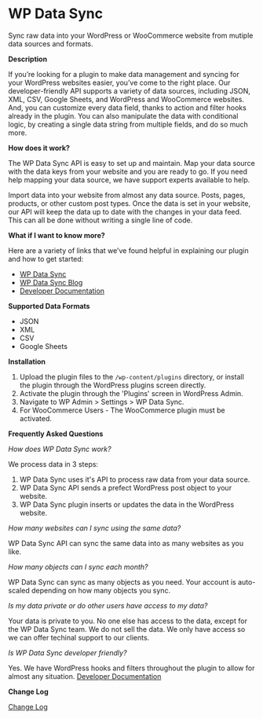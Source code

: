 # WP Data Sync
Sync raw data into your WordPress or WooCommerce website from mutiple data sources and formats.

__Description__

 If you’re looking for a plugin to make data management and syncing for your WordPress websites easier, you’ve come to the right place.
Our developer-friendly API supports a variety of data sources, including JSON, XML, CSV, Google Sheets, and WordPress and WooCommerce websites. And, you can customize every data field, thanks to action and filter hooks already in the plugin. You can also manipulate the data with conditional logic, by creating a single data string from multiple fields, and do so much more.

__How does it work?__

The WP Data Sync API is easy to set up and maintain. Map your data source with the data keys from your website and you are ready to go. If you need help mapping your data source, we have support experts available to help.

Import data into your website from almost any data source. Posts, pages, products, or other custom post types. Once the data is set in your website, our API will keep the data up to date with the changes in your data feed. This can all be done without writing a single line of code.

__What if I want to know more?__

Here are a variety of links that we’ve found helpful in explaining our plugin and how to get started:

* [WP Data Sync](https://wpdatasync.com "WP Data Sync")
* [WP Data Sync Blog](https://wpdatasync.com/blog/ "WP Data Sync Blog")
* [Developer Documentation](https://wpdatasync.com/docunentation/ "Developer Documentation")

__Supported Data Formats__
* JSON
* XML
* CSV
* Google Sheets

__Installation__

1. Upload the plugin files to the `/wp-content/plugins` directory, or install the plugin through the WordPress plugins screen directly.
2. Activate the plugin through the 'Plugins' screen in WordPress Admin.
3. Navigate to WP Admin > Settings > WP Data Sync.
4. For WooCommerce Users - The WooCommerce plugin must be activated.

__Frequently Asked Questions__

_How does WP Data Sync work?_

We process data in 3 steps:

1. WP Data Sync uses it's API to process raw data from your data source.
2. WP Data Sync API sends a prefect WordPress post object to your website.
3. WP Data Sync plugin inserts or updates the data in the WordPress website.

_How many websites can I sync using the same data?_

WP Data Sync API can sync the same data into as many websites as you like.

_How many objects can I sync each month?_

WP Data Sync can sync as many objects as you need. Your account is auto-scaled depending on how many objects you sync.

_Is my data private or do other users have access to my data?_

Your data is private to you. No one else has access to the data, except for the WP Data Sync team. We do not sell the data. We only have access so we can offer techinal support to our clients.

_Is WP Data Sync developer friendly?_

Yes. We have WordPress hooks and filters throughout the plugin to allow for almost any situation. [Developer Documentation](https://wpdatasync.com/docunentation/ "Developer Documentation")

__Change Log__

[Change Log](https://wpdatasync.com/changelog/wp-data-sync-1/ "Change Log")